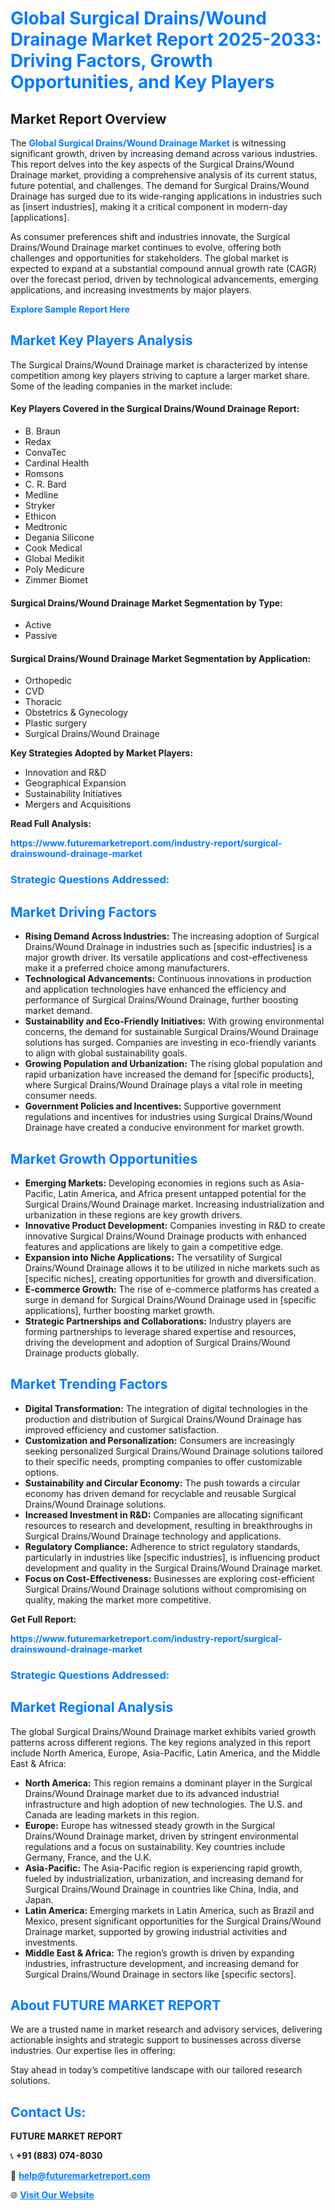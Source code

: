 <h1 style="color: #007BFF;">Global Surgical Drains/Wound Drainage Market Report 2025-2033: Driving Factors, Growth Opportunities, and Key Players</h1>

<section id="overview">
<h2>Market Report Overview</h2>
<p>The <a href="https://www.futuremarketreport.com/industry-report/surgical-drainswound-drainage-market" style="color: #007BFF; text-decoration: none;"><strong>Global Surgical Drains/Wound Drainage Market</strong></a> is witnessing significant growth, driven by increasing demand across various industries. This report delves into the key aspects of the Surgical Drains/Wound Drainage market, providing a comprehensive analysis of its current status, future potential, and challenges. The demand for Surgical Drains/Wound Drainage has surged due to its wide-ranging applications in industries such as [insert industries], making it a critical component in modern-day [applications].</p>
<p>As consumer preferences shift and industries innovate, the Surgical Drains/Wound Drainage market continues to evolve, offering both challenges and opportunities for stakeholders. The global market is expected to expand at a substantial compound annual growth rate (CAGR) over the forecast period, driven by technological advancements, emerging applications, and increasing investments by major players.</p>
</section>

<section id="overview">
<p><a href="https://www.futuremarketreport.com/request-sample/reportId=125115" style="color: #007BFF; text-decoration: none;"><strong>Explore Sample Report Here</strong></a></p>
</section>

<section id="key-players">
<h2 style="color: #007BFF;">Market Key Players Analysis</h2>
<p>The Surgical Drains/Wound Drainage market is characterized by intense competition among key players striving to capture a larger market share. Some of the leading companies in the market include:</p>
<h4>Key Players Covered in the Surgical Drains/Wound Drainage Report:</h4>
<ul><li>B. Braun</li><li>Redax</li><li>ConvaTec</li><li>Cardinal Health</li><li>Romsons</li><li>C. R. Bard</li><li>Medline</li><li>Stryker</li><li>Ethicon</li><li>Medtronic</li><li>Degania Silicone</li><li>Cook Medical</li><li>Global Medikit</li><li>Poly Medicure</li><li>Zimmer Biomet</li></ul>
<h4>Surgical Drains/Wound Drainage Market Segmentation by Type:</h4>
<ul><li>Active</li><li>Passive</li></ul>

<h4>Surgical Drains/Wound Drainage Market Segmentation by Application:</h4>
<ul><li>Orthopedic</li><li>CVD</li><li>Thoracic</li><li>Obstetrics &amp; Gynecology</li><li>Plastic surgery</li><li>Surgical Drains/Wound Drainage</li></ul>
<p><strong>Key Strategies Adopted by Market Players:</strong></p>
<ul>
<li>Innovation and R&D</li>
<li>Geographical Expansion</li>
<li>Sustainability Initiatives</li>
<li>Mergers and Acquisitions</li>
</ul>
</section>

<section>
<p><strong>Read Full Analysis: </strong></p><a href="https://www.futuremarketreport.com/industry-report/surgical-drainswound-drainage-market" style="color: #007BFF; text-decoration: none;"><strong>https://www.futuremarketreport.com/industry-report/surgical-drainswound-drainage-market</strong></a>
<h3 style="color: #007BFF;">Strategic Questions Addressed:</h3>
</section>

<section id="driving-factors">
<h2 style="color: #007BFF;">Market Driving Factors</h2>
<ul>
<li><strong>Rising Demand Across Industries:</strong> The increasing adoption of Surgical Drains/Wound Drainage in industries such as [specific industries] is a major growth driver. Its versatile applications and cost-effectiveness make it a preferred choice among manufacturers.</li>
<li><strong>Technological Advancements:</strong> Continuous innovations in production and application technologies have enhanced the efficiency and performance of Surgical Drains/Wound Drainage, further boosting market demand.</li>
<li><strong>Sustainability and Eco-Friendly Initiatives:</strong> With growing environmental concerns, the demand for sustainable Surgical Drains/Wound Drainage solutions has surged. Companies are investing in eco-friendly variants to align with global sustainability goals.</li>
<li><strong>Growing Population and Urbanization:</strong> The rising global population and rapid urbanization have increased the demand for [specific products], where Surgical Drains/Wound Drainage plays a vital role in meeting consumer needs.</li>
<li><strong>Government Policies and Incentives:</strong> Supportive government regulations and incentives for industries using Surgical Drains/Wound Drainage have created a conducive environment for market growth.</li>
</ul>
</section>

<section id="growth-opportunities">
<h2 style="color: #007BFF;">Market Growth Opportunities</h2>
<ul>
<li><strong>Emerging Markets:</strong> Developing economies in regions such as Asia-Pacific, Latin America, and Africa present untapped potential for the Surgical Drains/Wound Drainage market. Increasing industrialization and urbanization in these regions are key growth drivers.</li>
<li><strong>Innovative Product Development:</strong> Companies investing in R&D to create innovative Surgical Drains/Wound Drainage products with enhanced features and applications are likely to gain a competitive edge.</li>
<li><strong>Expansion into Niche Applications:</strong> The versatility of Surgical Drains/Wound Drainage allows it to be utilized in niche markets such as [specific niches], creating opportunities for growth and diversification.</li>
<li><strong>E-commerce Growth:</strong> The rise of e-commerce platforms has created a surge in demand for Surgical Drains/Wound Drainage used in [specific applications], further boosting market growth.</li>
<li><strong>Strategic Partnerships and Collaborations:</strong> Industry players are forming partnerships to leverage shared expertise and resources, driving the development and adoption of Surgical Drains/Wound Drainage products globally.</li>
</ul>
</section>

<section id="trending-factors">
<h2 style="color: #007BFF;">Market Trending Factors</h2>
<ul>
<li><strong>Digital Transformation:</strong> The integration of digital technologies in the production and distribution of Surgical Drains/Wound Drainage has improved efficiency and customer satisfaction.</li>
<li><strong>Customization and Personalization:</strong> Consumers are increasingly seeking personalized Surgical Drains/Wound Drainage solutions tailored to their specific needs, prompting companies to offer customizable options.</li>
<li><strong>Sustainability and Circular Economy:</strong> The push towards a circular economy has driven demand for recyclable and reusable Surgical Drains/Wound Drainage solutions.</li>
<li><strong>Increased Investment in R&D:</strong> Companies are allocating significant resources to research and development, resulting in breakthroughs in Surgical Drains/Wound Drainage technology and applications.</li>
<li><strong>Regulatory Compliance:</strong> Adherence to strict regulatory standards, particularly in industries like [specific industries], is influencing product development and quality in the Surgical Drains/Wound Drainage market.</li>
<li><strong>Focus on Cost-Effectiveness:</strong> Businesses are exploring cost-efficient Surgical Drains/Wound Drainage solutions without compromising on quality, making the market more competitive.</li>
</ul>
</section>

<section>
<p><strong>Get Full Report: </strong></p><a href="https://www.futuremarketreport.com/industry-report/surgical-drainswound-drainage-market" style="color: #007BFF; text-decoration: none;"><strong>https://www.futuremarketreport.com/industry-report/surgical-drainswound-drainage-market</strong></a>
<h3 style="color: #007BFF;">Strategic Questions Addressed:</h3>
</section>


<section id="regional-analysis">
<h2 style="color: #007BFF;">Market Regional Analysis</h2>
<p>The global Surgical Drains/Wound Drainage market exhibits varied growth patterns across different regions. The key regions analyzed in this report include North America, Europe, Asia-Pacific, Latin America, and the Middle East & Africa:</p>
<ul>
<li><strong>North America:</strong> This region remains a dominant player in the Surgical Drains/Wound Drainage market due to its advanced industrial infrastructure and high adoption of new technologies. The U.S. and Canada are leading markets in this region.</li>
<li><strong>Europe:</strong> Europe has witnessed steady growth in the Surgical Drains/Wound Drainage market, driven by stringent environmental regulations and a focus on sustainability. Key countries include Germany, France, and the U.K.</li>
<li><strong>Asia-Pacific:</strong> The Asia-Pacific region is experiencing rapid growth, fueled by industrialization, urbanization, and increasing demand for Surgical Drains/Wound Drainage in countries like China, India, and Japan.</li>
<li><strong>Latin America:</strong> Emerging markets in Latin America, such as Brazil and Mexico, present significant opportunities for the Surgical Drains/Wound Drainage market, supported by growing industrial activities and investments.</li>
<li><strong>Middle East & Africa:</strong> The region’s growth is driven by expanding industries, infrastructure development, and increasing demand for Surgical Drains/Wound Drainage in sectors like [specific sectors].</li>
</ul>
</section>

<footer>
<h2 style="color: #007BFF;">About FUTURE MARKET REPORT</h2>
<p>We are a trusted name in market research and advisory services, delivering actionable insights and strategic support to businesses across diverse industries. Our expertise lies in offering:</p>

<p>Stay ahead in today’s competitive landscape with our tailored research solutions.</p>

<h2 style="color: #007BFF;">Contact Us:</h2>
<p><strong>FUTURE MARKET REPORT</strong></p>
<p>📞 <strong>+91 (883) 074-8030</strong></p>
<p>📧 <strong><a href="mailto:help@futuremarketreport.com" style="color: #007BFF;">help@futuremarketreport.com</a></strong></p>
<p>🌐 <strong><a href="https://www.futuremarketreport.com/" style="color: #007BFF;">Visit Our Website</a></strong></p>
</footer>